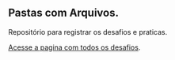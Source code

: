 ## Pastas com Arquivos.

Repositório para registrar os desafios e praticas.

[Acesse a pagina com todos os desafios](https://viniciusdeab.github.io/desafios/).
